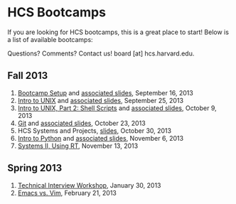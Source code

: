 HCS Bootcamps
=============

If you are looking for HCS bootcamps, this is a great place to start! Below is a list of available bootcamps:

Questions? Comments?
Contact us! board [at] hcs.harvard.edu.

## Fall 2013

1. [Bootcamp Setup](https://github.com/hcs/bootcamp-setup/) and [associated slides](http://goo.gl/jk45W1), September 16, 2013
2. [Intro to UNIX](https://github.com/hcs/bootcamp-unix/) and [associated slides](http://goo.gl/5NJyWw), September 25, 2013
3. [Intro to UNIX, Part 2: Shell Scripts](https://github.com/hcs/bootcamp-unix/wiki/Shell-scripts) and [associated slides](http://goo.gl/kRpD4y), October 9, 2013
4. [Git](https://github.com/hcs/bootcamp-git) and [associated slides](http://goo.gl/siE4CQ), October 23, 2013
5. HCS Systems and Projects, [slides](http://goo.gl/NPuXiq), October 30, 2013
6. [Intro to Python](https://github.com/hcs/bootcamp-python/wiki) and [associated slides](http://goo.gl/9ID3ad), November 6, 2013
7. [Systems II, Using RT](http://goo.gl/yvMkgi), November 13, 2013

## Spring 2013

1. [Technical Interview Workshop](https://github.com/hcs/bootcamp-interviews), January 30, 2013
2. [Emacs vs. Vim](https://github.com/hcs/bootcamp-editors), February 21, 2013
